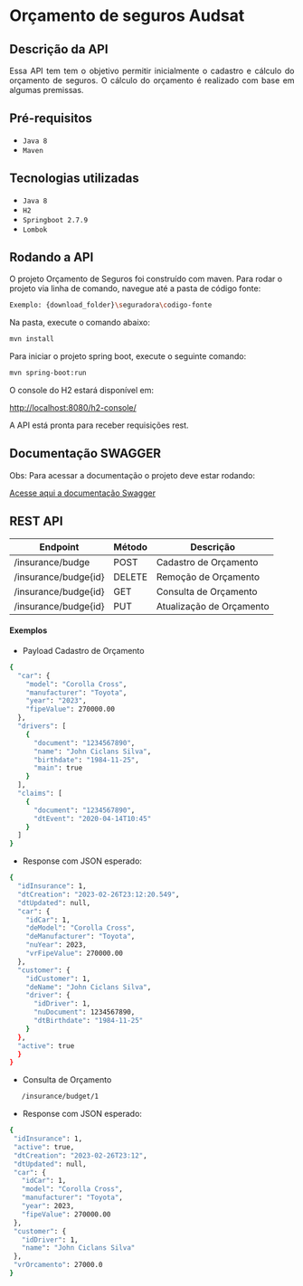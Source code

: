 # Orçamento de seguros Audsat

## Descrição da API

<p align="justify">
  Essa API tem tem o objetivo permitir inicialmente o cadastro e cálculo do orçamento 
  de seguros. O cálculo do orçamento é realizado com base em algumas premissas.
</p>

## Pré-requisitos

- ``Java 8``
- ``Maven``

## Tecnologias utilizadas

- ``Java 8``
- ``H2``
- ``Springboot 2.7.9``
- ``Lombok``

## Rodando a API

O projeto Orçamento de Seguros foi construído com maven. 
Para rodar o projeto via linha de comando, navegue até a pasta de código fonte:
```sh
Exemplo: {download_folder}\seguradora\codigo-fonte
```

Na pasta, execute o comando abaixo:
```sh
mvn install
```

Para iniciar o projeto spring boot, execute o seguinte comando:
```sh
mvn spring-boot:run
```

O console do H2 estará disponível em:

<a href="http://localhost:8080/h2-console/" target="_blank">http://localhost:8080/h2-console/</a>

A API está pronta para receber requisições rest.

## Documentação SWAGGER

Obs: Para acessar a documentação o projeto deve estar rodando:

<a href="http://localhost:8080/swagger-ui.html" target="_blank">Acesse aqui a documentação Swagger</a>

## REST API
| Endpoint | Método| Descrição |
|----------|--------|------------|
| /insurance/budge | POST  | Cadastro de Orçamento |
| /insurance/budge{id} | DELETE  | Remoção de Orçamento |
| /insurance/budge{id} | GET  | Consulta de Orçamento |
| /insurance/budge{id} | PUT  | Atualização de Orçamento |

#### Exemplos
 - Payload Cadastro de Orçamento
```sh
{
  "car": {
    "model": "Corolla Cross",
    "manufacturer": "Toyota",
    "year": "2023",
    "fipeValue": 270000.00
  },
  "drivers": [
    {
      "document": "1234567890",
      "name": "John Ciclans Silva",
      "birthdate": "1984-11-25",
      "main": true
    }
  ],
  "claims": [
    {
      "document": "1234567890",
      "dtEvent": "2020-04-14T10:45"
    }
  ]
}
```

 - Response com JSON esperado:
```sh
{
  "idInsurance": 1,
  "dtCreation": "2023-02-26T23:12:20.549",
  "dtUpdated": null,
  "car": {
    "idCar": 1,
    "deModel": "Corolla Cross",
    "deManufacturer": "Toyota",
    "nuYear": 2023,
    "vrFipeValue": 270000.00
  },
  "customer": {
    "idCustomer": 1,
    "deName": "John Ciclans Silva",
    "driver": {
      "idDriver": 1,
      "nuDocument": 1234567890,
      "dtBirthdate": "1984-11-25"
    }
  },
  "active": true
  }
}
```

 - Consulta de Orçamento
 ```sh
	/insurance/budget/1
```

 - Response com JSON esperado:
 ```sh
{
  "idInsurance": 1,
  "active": true,
  "dtCreation": "2023-02-26T23:12",
  "dtUpdated": null,
  "car": {
    "idCar": 1,
    "model": "Corolla Cross",
    "manufacturer": "Toyota",
    "year": 2023,
    "fipeValue": 270000.00
  },
  "customer": {
    "idDriver": 1,
    "name": "John Ciclans Silva"
  },
  "vrOrcamento": 27000.0
}
```